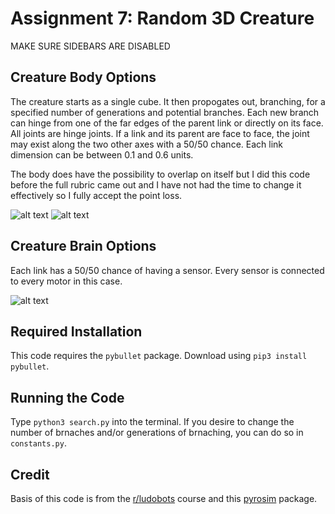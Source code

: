 # Assignment 7: Random 3D Creature

MAKE SURE SIDEBARS ARE DISABLED

## Creature Body Options

The creature starts as a single cube. It then propogates out, branching, for a specified number of generations and potential branches. Each new branch can hinge from one of the far edges of the parent link or directly on its face. All joints are hinge joints. If a link and its parent are face to face, the joint may exist along the two other axes with a 50/50 chance. Each link dimension can be between 0.1 and 0.6 units. 

The body does have the possibility to overlap on itself but I did this code before the full rubric came out and I have not had the time to change it effectively so I fully accept the point loss.


![alt text](https://i.imgur.com/PemdD3m.jpg)
![alt text](https://i.imgur.com/aLGn5QE.jpg)

## Creature Brain Options

Each link has a 50/50 chance of having a sensor. Every sensor is connected to every motor in this case.

![alt text](https://i.imgur.com/DTxsQwu.jpg)

## Required Installation

This code requires the ```pybullet``` package. Download using ```pip3 install pybullet```.

## Running the Code
 Type ```python3 search.py``` into the terminal. If you desire to change the number of brnaches and/or generations of brnaching, you can do so in ```constants.py```.


## Credit

Basis of this code is from the [r/ludobots](https://www.reddit.com/r/ludobots/) course and this [pyrosim](https://github.com/jbongard/pyrosim) package.
